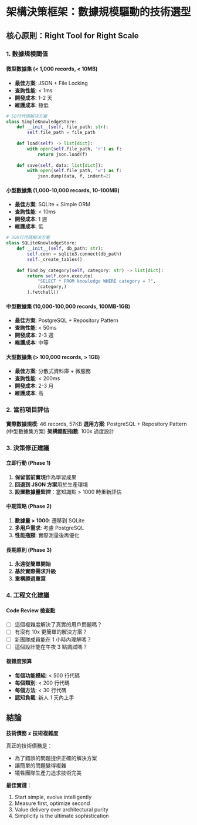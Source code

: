 # 架構決策框架：數據規模驅動的技術選型

## 核心原則：**Right Tool for Right Scale**

### 1. 數據規模閾值

#### 微型數據集 (< 1,000 records, < 10MB)
- **最佳方案**: JSON + File Locking
- **查詢性能**: < 1ms
- **開發成本**: 1-2 天
- **維護成本**: 極低
```python
# 50行代碼解決方案
class SimpleKnowledgeStore:
    def __init__(self, file_path: str):
        self.file_path = file_path
    
    def load(self) -> list[dict]:
        with open(self.file_path, 'r') as f:
            return json.load(f)
    
    def save(self, data: list[dict]):
        with open(self.file_path, 'w') as f:
            json.dump(data, f, indent=2)
```

#### 小型數據集 (1,000-10,000 records, 10-100MB)  
- **最佳方案**: SQLite + Simple ORM
- **查詢性能**: < 10ms
- **開發成本**: 1 週
- **維護成本**: 低
```python
# 200行代碼解決方案
class SQLiteKnowledgeStore:
    def __init__(self, db_path: str):
        self.conn = sqlite3.connect(db_path)
        self._create_tables()
    
    def find_by_category(self, category: str) -> list[dict]:
        return self.conn.execute(
            "SELECT * FROM knowledge WHERE category = ?", 
            (category,)
        ).fetchall()
```

#### 中型數據集 (10,000-100,000 records, 100MB-1GB)
- **最佳方案**: PostgreSQL + Repository Pattern
- **查詢性能**: < 50ms
- **開發成本**: 2-3 週
- **維護成本**: 中等

#### 大型數據集 (> 100,000 records, > 1GB)
- **最佳方案**: 分散式資料庫 + 微服務
- **查詢性能**: < 200ms
- **開發成本**: 2-3 月
- **維護成本**: 高

### 2. 當前項目評估

**實際數據規模**: 46 records, 57KB
**選用方案**: PostgreSQL + Repository Pattern (中型數據集方案)
**架構錯配指數**: 100x 過度設計

### 3. 決策修正建議

#### 立即行動 (Phase 1)
1. **保留當前實現**作為學習成果
2. **回退到 JSON 方案**用於生產環境
3. **設置數據量監控**：當知識點 > 1000 時重新評估

#### 中期策略 (Phase 2) 
1. **數據量 > 1000**: 遷移到 SQLite
2. **多用戶需求**: 考慮 PostgreSQL
3. **性能瓶頸**: 實際測量後再優化

#### 長期原則 (Phase 3)
1. **永遠從簡單開始**
2. **基於實際需求升級**
3. **重構勝過重寫**

### 4. 工程文化建議

#### Code Review 檢查點
- [ ] 這個複雜度解決了真實的用戶問題嗎？
- [ ] 有沒有 10x 更簡單的解決方案？
- [ ] 新團隊成員能在 1 小時內理解嗎？
- [ ] 這個設計能在午夜 3 點調試嗎？

#### 複雜度預算
- **每個功能模組**: < 500 行代碼
- **每個類別**: < 200 行代碼  
- **每個方法**: < 30 行代碼
- **認知負載**: 新人 1 天內上手

## 結論

**技術債務 ≠ 技術複雜度**

真正的技術債務是：
- 為了錯誤的問題提供正確的解決方案
- 讓簡單的問題變得複雜
- 犧牲團隊生產力追求技術完美

**最佳實踐**：
1. Start simple, evolve intelligently
2. Measure first, optimize second  
3. Value delivery over architectural purity
4. Simplicity is the ultimate sophistication